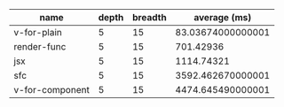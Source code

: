 | name            | depth | breadth | average (ms)      |
| --------------- | ----- | ------- | ----------------- |
| v-for-plain     | 5     | 15      | 83.03674000000001 |
| render-func     | 5     | 15      | 701.42936         |
| jsx             | 5     | 15      | 1114.74321        |
| sfc             | 5     | 15      | 3592.462670000001 |
| v-for-component | 5     | 15      | 4474.645490000001 |